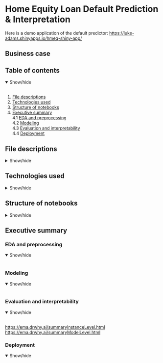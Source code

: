 # Home Equity Loan Default Prediction & Interpretation

Here is a demo application of the default predictor: https://luke-adams.shinyapps.io/hmeq-shiny-app/

## Business case


## Table of contents

<details open>
  <summary>Show/hide</summary>
  <br>
  
  1. [File descriptions](#file-descriptions)
  2. [Technologies used](#technologies-used)
  3. [Structure of notebooks](#structure-of-notebooks)
  4. [Executive summary](#executive-summary)<br>
      4.1 [EDA and preprocessing](#eda-and-preprocessing)<br>
      4.2 [Modeling](#modeling)<br>
      4.3 [Evaluation and interpretability](#evaluation-and-interpretability)<br>
      4.4 [Deployment](#deployment)
  
</details>


## File descriptions

<details>
  <summary>Show/hide</summary>
  <br>
  For input after I add files to git
  
</details>


## Technologies used

<details>
  <summary>Show/hide</summary>
  <br>
  
* tidyverse <br>
* tidymodels <br>
* here <br>
* skimr <br>
* janitor <br>
* caret <br>
* visdat <br>
* themis <br>
* DALEX <br>
* pdp <br>
* iml <br>
* doMC <br>
  
</details>

## Structure of notebooks

<details>
  <summary>Show/hide</summary>
  <br>
  For input after I add files to git
  
</details>

## Executive summary

### EDA and preprocessing

<details open>
  <summary>Show/hide</summary>
  <br>
  
</details>

### Modeling

<details open>
  <summary>Show/hide</summary>
  <br>
  
</details>

### Evaluation and interpretability

<details open>
  <summary>Show/hide</summary>
  <br>
  
  https://ema.drwhy.ai/summaryInstanceLevel.html
  https://ema.drwhy.ai/summaryModelLevel.html
  
</details>

### Deployment

<details open>
  <summary>Show/hide</summary>
  <br>
  
</details>
